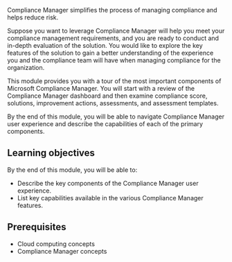 Compliance Manager simplifies the process of managing compliance and helps reduce risk.

Suppose you want to leverage Compliance Manager will help you meet your compliance management requirements, and you are ready to conduct and in-depth evaluation of the solution. You would like to explore the key features of the solution to gain a better understanding of the experience you and the compliance team will have when managing compliance for the organization.

This module provides you with a tour of the most important components of Microsoft Compliance Manager. You will start with a review of the Compliance Manager dashboard and then examine compliance score, solutions, improvement actions, assessments, and assessment templates.

By the end of this module, you will be able to navigate Compliance Manager user experience and describe the capabilities of each of the primary components.

## Learning objectives

By the end of this module, you will be able to:

- Describe the key components of the Compliance Manager user experience.
- List key capabilities available in the various Compliance Manager features.

## Prerequisites

- Cloud computing concepts
- Compliance Manager concepts
